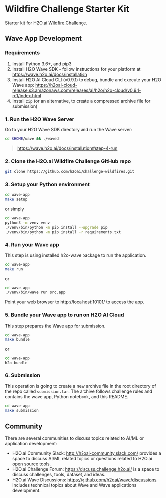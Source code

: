 # Wildfire Challenge Starter Kit

Starter kit for H2O.ai [Wildfire Challenge](https://www.h2o.ai/wildfire).

## Wave App Development

### Requirements

1. Install Python 3.6+, and pip3
2. Install H2O Wave SDK - follow instructions for your platform at https://wave.h2o.ai/docs/installation
3. Install H2O AI Cloud CLI (v0.9.1) to debug, bundle and execute your H2O Wave app: 
   https://h2oai-cloud-release.s3.amazonaws.com/releases/ai/h2o/h2o-cloud/v0.9.1-rc1/index.html
4. Install `zip` (or an alternative, to create a compressed archive file for submission)

### 1. Run the H2O Wave Server

Go to your H2O Wave SDK directory and run the Wave server:

```bash
cd $HOME/wave && ./waved
```
> https://wave.h2o.ai/docs/installation#step-4-run


### 2. Clone the H2O.ai Wildfire Challenge GitHub repo

```bash
git clone https://github.com/h2oai/challenge-wildfires.git
```

### 3. Setup your Python environment

```bash
cd wave-app
make setup
```
or simply
```bash
cd wave-app
python3 -m venv venv
./venv/bin/python -m pip install --upgrade pip
./venv/bin/python -m pip install -r requirements.txt
```

### 4. Run your Wave app

This step is using installed h2o-wave package to run the application.

```bash
cd wave-app
make run
```
or
```bash
cd wave-app
./venv/bin/wave run src.app
```

Point your web browser to http://localhost:10101/ to access the app.

### 5. Bundle your Wave app to run on H2O AI Cloud

This step prepares the Wave app for submission.

```bash
cd wave-app
make bundle
```
or
```bash
cd wave-app
h2o bundle
```

### 6. Submission

This operation is going to create a new archive file in the root directory of the repo called `submission.tar`. The archive follows challenge rules and contains the wave app, Python notebook, and this README.

```bash
cd wave-app
make submission
```

## Community

There are several communities to discuss topics related to AI/ML or application development:

- H2O.ai Community Slack: http://h2oai-community.slack.com/ provides a space to discuss AI/ML related topics or questions related to H2O.ai open source tools.
- H2O.ai Challenge Forum: https://discuss.challenge.h2o.ai/ is a space to discuss challenges, tools, dataset, and ideas.
- H2O.ai Wave Discussions: https://github.com/h2oai/wave/discussions includes technical topics about Wave and Wave applications development.
